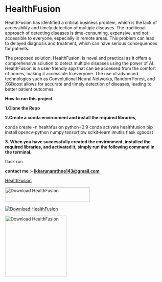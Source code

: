 # HealthFusion
HealthFusion has identified a critical business problem, which is the lack of accessibility and timely detection of multiple diseases. The traditional approach of detecting diseases is time-consuming, expensive, and not accessible to everyone, especially in remote areas. This problem can lead to delayed diagnosis and treatment, which can have serious consequences for patients.

The proposed solution, HealthFusion, is novel and practical as it offers a comprehensive solution to detect multiple diseases using the power of AI. HealthFusion is a user-friendly app that can be accessed from the comfort of homes, making it accessible to everyone. The use of advanced technologies such as Convolutional Neural Networks, Random Forest, and XGBoost allows for accurate and timely detection of diseases, leading to better patient outcomes.



**How to run this project**

**1.Clone the Repo**

**2.Create a conda environment and install the required libraries,**

conda create -n healthfusion python=3.9
conda activate healthfusion 
pip install opencv-python numpy tensorflow scikit-learn imutils flask xgboost

**3. When you have successfully created the environment, installed the required libraries, and activated it, simply run the following command in the terminal.**

flask run

**contact me :- lkkarunarathne143@gmail.com**


<div class="sf-root" data-id="3617418" data-badge="oss-users-love-us-white" style="width:137px">
    <a href="https://sourceforge.net/projects/healthfusion/" target="_blank">HealthFusion</a>
</div>


<a href="https://sourceforge.net/projects/healthfusion/files/latest/download"><img alt="Download HealthFusion" src="https://a.fsdn.com/con/app/sf-download-button" width=276 height=48 srcset="https://a.fsdn.com/con/app/sf-download-button?button_size=2x 2x"></a>

<a href="https://sourceforge.net/projects/healthfusion/files/latest/download"><img alt="Download HealthFusion" src="https://img.shields.io/sourceforge/dm/healthfusion.svg" ></a>

<a href="https://sourceforge.net/p/healthfusion/"><img alt="Download HealthFusion" src="https://sourceforge.net/sflogo.php?type=17&group_id=3617418" width=200></a>
